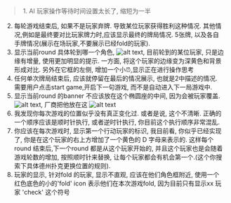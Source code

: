 > 1. AI 玩家操作等待时间设置太长了, 缩短为一半
  2. 每轮游戏结束后, 如果不是玩家弃牌. 导致某位玩家获得胜利这种情况. 其他情况,例如是最终要对比玩家牌力时,应该显示最终的牌局情况. 5张牌, 以及各自手牌情况(展示在场玩家,不要展示已经fold的玩家).
  3. 显示当前round 具体轮到哪一个角色, ![alt text](image-2.png), 目前轮到的某位玩家, 只是边缘有增量, 使用更加明显的提示. 一方面, 将这个玩家的边缘变为深黄色和背景形成对比. 另外在它框的左侧, 增加一个小⏰,显示正在进行操作思考
  4. 任何单次牌局结束后, 应该就停留在最后的情况展示, 也就是2中描述的情况. 需要用户点击start game,开启下一句游戏, 而不是自动进入下一局游戏中.
  5. 显示当前round 的banner 不应该放在这个椭圆座的中间, 因为会被玩家覆盖.![alt text](image-3.png), 厂商把他放在这 ![alt text](image-4.png)
  6. 我发现你每次游戏的位置似乎没有真正变化过. 或者是说, 这个不清晰. 正确的一个顺序应该是顺时针执行, 或者逆时针执行, 你目前这个执行顺序非常混乱.
  7. 你应该在每次游戏时, 显示第一个行动玩家的标识, 我目前看, 你似乎已经实现了, 你是在这个玩家的右上方增加了一个黄色的 D 字母来表示的. 这样每个round 结束后,下一个round 都是从这个玩家开始的, 并且这个玩家也是会随着游戏轮数的增加, 按照顺时针来替换, 让每个玩家都会有机会第一个.(这个你搜索下具体德州扑克更换位置的规则).
  8. 玩家的显示, 针对fold 的玩家, 显示不直观, 应该在他们角色框附近, 使用一个红色底色的小的'fold' icon 表示他们在本次游戏fold, 因为目前只有显示xx 玩家 'check' 这个符号